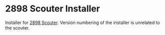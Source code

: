 # 2898 Scouter Installer
Installer for [2898 Scouter](https://github.com/Ant-Throw-Pology/2898-scouter). Version numbering of the installer is unrelated to the scouter.
